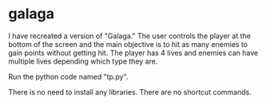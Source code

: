 # galaga

I have recreated a version of "Galaga." The user controls the player at the bottom of the screen and the main objective is to hit as many enemies to gain points without getting hit. The player has 4 lives and enemies can have multiple lives depending which type they are. 

Run the python code named "tp.py".  

There is no need to install any libraries. There are no shortcut commands. 
